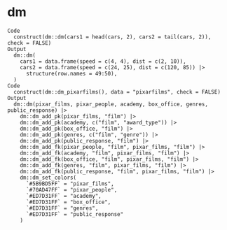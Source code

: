 # dm

    Code
      construct(dm::dm(cars1 = head(cars, 2), cars2 = tail(cars, 2)), check = FALSE)
    Output
      dm::dm(
        cars1 = data.frame(speed = c(4, 4), dist = c(2, 10)),
        cars2 = data.frame(speed = c(24, 25), dist = c(120, 85)) |>
          structure(row.names = 49:50),
      )
    Code
      construct(dm::dm_pixarfilms(), data = "pixarfilms", check = FALSE)
    Output
      dm::dm(pixar_films, pixar_people, academy, box_office, genres, public_response) |>
        dm::dm_add_pk(pixar_films, "film") |>
        dm::dm_add_pk(academy, c("film", "award_type")) |>
        dm::dm_add_pk(box_office, "film") |>
        dm::dm_add_pk(genres, c("film", "genre")) |>
        dm::dm_add_pk(public_response, "film") |>
        dm::dm_add_fk(pixar_people, "film", pixar_films, "film") |>
        dm::dm_add_fk(academy, "film", pixar_films, "film") |>
        dm::dm_add_fk(box_office, "film", pixar_films, "film") |>
        dm::dm_add_fk(genres, "film", pixar_films, "film") |>
        dm::dm_add_fk(public_response, "film", pixar_films, "film") |>
        dm::dm_set_colors(
          `#5B9BD5FF` = "pixar_films",
          `#70AD47FF` = "pixar_people",
          `#ED7D31FF` = "academy",
          `#ED7D31FF` = "box_office",
          `#ED7D31FF` = "genres",
          `#ED7D31FF` = "public_response"
        )

